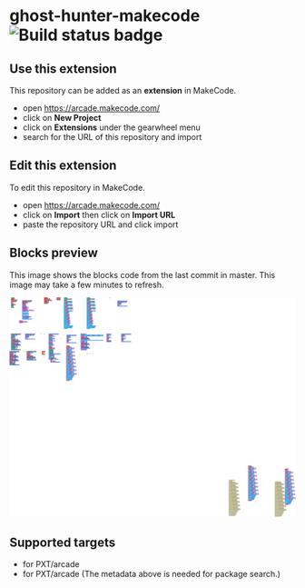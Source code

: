 # ghost-hunter-makecode ![Build status badge](https://github.com/lucasmayhew/ghost-hunter-makecode/workflows/MakeCode/badge.svg)



## Use this extension

This repository can be added as an **extension** in MakeCode.

* open https://arcade.makecode.com/
* click on **New Project**
* click on **Extensions** under the gearwheel menu
* search for the URL of this repository and import

## Edit this extension

To edit this repository in MakeCode.

* open https://arcade.makecode.com/
* click on **Import** then click on **Import URL**
* paste the repository URL and click import

## Blocks preview

This image shows the blocks code from the last commit in master.
This image may take a few minutes to refresh.

![A rendered view of the blocks](https://github.com/lucasmayhew/ghost-hunter-makecode/raw/master/.makecode/blocks.png)

## Supported targets

* for PXT/arcade
* for PXT/arcade
(The metadata above is needed for package search.)

